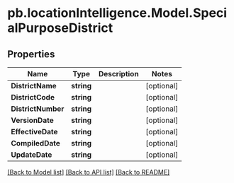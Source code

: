 # pb.locationIntelligence.Model.SpecialPurposeDistrict
## Properties

Name | Type | Description | Notes
------------ | ------------- | ------------- | -------------
**DistrictName** | **string** |  | [optional] 
**DistrictCode** | **string** |  | [optional] 
**DistrictNumber** | **string** |  | [optional] 
**VersionDate** | **string** |  | [optional] 
**EffectiveDate** | **string** |  | [optional] 
**CompiledDate** | **string** |  | [optional] 
**UpdateDate** | **string** |  | [optional] 

[[Back to Model list]](../README.md#documentation-for-models) [[Back to API list]](../README.md#documentation-for-api-endpoints) [[Back to README]](../README.md)

